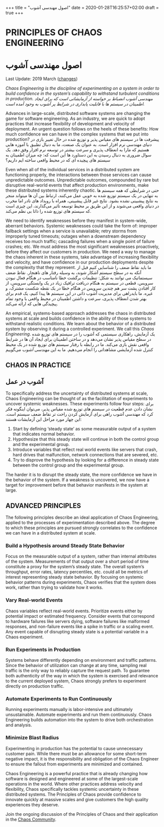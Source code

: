 +++
title = "اصول مهندسی آشوب"
date = 2020-01-28T16:25:57+02:00
draft = true
+++

# PRINCIPLES OF CHAOS ENGINEERING
# اصول مهندسی آشوب
Last Update: 2019 March ([changes](https://github.com/chaos-eng/chaos-eng.github.io/pull/23/files))

*Chaos Engineering is the discipline of experimenting on a system in order to build confidence in the system’s capability to withstand turbulent conditions in production.*
*مهندسی آشوب انضباط بر خواسته از آزمایشاتی است که برای ایجاد اطمینان در سیستم ها با قابلیت پایداری در شرایط پر آشوب به وجود آمده است.*

Advances in large-scale, distributed software systems are changing the game for software engineering.  As an industry, we are quick to adopt practices that increase flexibility of development and velocity of deployment.  An urgent question follows on the heels of these benefits: How much confidence we can have in the complex systems that we put into production?
پیشرفت ها در سیستم های مقیاس پذیر و توزیع شده در حال تغییر بازی در دنیای مهندسی نرم افزار است. به عنوان یک صنعت، ما به دنبال تطبیق با آموزه هایی هستیم که مارا به انعطاف پذیری و سرعت بیشتر در توسعه نرم افزار وفق دهد. یک سوال ضروری به دنبال رسیدن به این دستاورد ها این است که: چه میزان اطمینان به سیستم های پیچیده ای که در محیط واقعی ساخته ایم داریم؟

Even when all of the individual services in a distributed system are functioning properly, the interactions between those services can cause unpredictable outcomes.  Unpredictable outcomes, compounded by rare but disruptive real-world events that affect production environments, make these distributed systems inherently chaotic.
حتی در شرایطی که همه سیستم ها به تنهایی در یک سیستم توزیع شده به خوبی عمل می‌کنند، ارتباط بین آن ها میتواند منجر به نتایج پیشبینی نشده بشود. نتایج غیر قابل پیشبینی، همراه با رویداد های نادر اما مخرب در دنیای واقعی می‌شوند و از این طریق بر محیط توسعه تاثیر می‌گذارند، این چیزی است که سیستم های توزیع شده را ذاتا بی نظم می‌کند.

We need to identify weaknesses before they manifest in system-wide, aberrant behaviors.  Systemic weaknesses could take the form of: improper fallback settings when a service is unavailable; retry storms from improperly tuned timeouts; outages when a downstream dependency receives too much traffic; cascading failures when a single point of failure crashes; etc.  We must address the most significant weaknesses proactively, before they affect our customers in production.  We need a way to manage the chaos inherent in these systems, take advantage of increasing flexibility and velocity, and have confidence in our production deployments despite the complexity that they represent.
ما باید نقاط ضعف را شناسایی کنیم قبل از آنکه به در سطح سیستم آشکار شوند، به وسیله رفتار های ناهنجار. نقاط ضعف سیستماتیک می توانند به شکل: تنظیمات برگشت خطا نامناسب در هنگام فعال نبودن سرویس، قطعی در سیستم به هنگام دریافت ترافیک زیاد در یک وابستگی سرویس، از کار افتادن پشت سر هم چندین سرویس در هنگام خطا در یک نقطه شکست مشترک، و غیره. ما بایدراهی برای مدیریت آشوب ذاتی در این سیستم ها پیدا کنیم، یک قدم برای بهتر شدن انعطاف پذیری، سرعت و داشتن اطمینان در محیط واقعی با وجود تمام پیچیدگی هایی که ارائه می‌کند.

An empirical, systems-based approach addresses the chaos in distributed systems at scale and builds confidence in the ability of those systems to withstand realistic conditions.  We learn about the behavior of a distributed system by observing it during a controlled experiment.  We call this *Chaos Engineering*.
یک آزمایش، راهکاری سیستمی که آشوب را در سیستم های توزیع شده در سطح مقیاس پذیر نشان می‌دهد و در ساختن اطمینان برای ایجاد آن ها در شرایط واقعی نقش بازی می‌کند. ما در رابطه با رفتار سیستم های توزیع شده در یک محیط کنترل شده آزمایشی مشاهداتی را انجام می‌دهیم. ما به این *مهندسی آشوب* می‌گوییم

## CHAOS IN PRACTICE
## آشوب در عمل

To specifically address the uncertainty of distributed systems at scale, Chaos Engineering can be thought of as the facilitation of experiments to uncover systemic weaknesses.  These experiments follow four steps:
برای نشان دادن عدم قطعیت در سیستم های توزیع شده مقیاس پذیر، می‌توان اینگونه فکر کرد که مهندسی آشوب راهی برای آزمایش کردن راحت تر نقاط ضعف سیستم است. این چهار مورد مراحل این آزمایشات هستند:

1. Start by defining ‘steady state’ as some measurable output of a system that indicates normal behavior.
2. Hypothesize that this steady state will continue in both the control group and the experimental group.
3. Introduce variables that reflect real world events like servers that crash, hard drives that malfunction, network connections that are severed, etc.
4. Try to disprove the hypothesis by looking for a difference in steady state between the control group and the experimental group.

The harder it is to disrupt the steady state, the more confidence we have in the behavior of the system.  If a weakness is uncovered, we now have a target for improvement before that behavior manifests in the system at large.

## ADVANCED PRINCIPLES

The following principles describe an ideal application of Chaos Engineering, applied to the processes of experimentation described above.  The degree to which these principles are pursued strongly correlates to the confidence we can have in a distributed system at scale.

### Build a Hypothesis around Steady State Behavior

Focus on the measurable output of a system, rather than internal attributes of the system.  Measurements of that output over a short period of time constitute a proxy for the system’s steady state.  The overall system’s throughput, error rates, latency percentiles, etc. could all be metrics of interest representing steady state behavior.  By focusing on systemic behavior patterns during experiments, Chaos verifies that the system does work, rather than trying to validate how it works.

### Vary Real-world Events

Chaos variables reflect real-world events.  Prioritize events either by potential impact or estimated frequency.  Consider events that correspond to hardware failures like servers dying, software failures like malformed responses, and non-failure events like a spike in traffic or a scaling event.  Any event capable of disrupting steady state is a potential variable in a Chaos experiment.

### Run Experiments in Production

Systems behave differently depending on environment and traffic patterns.  Since the behavior of utilization can change at any time, sampling real traffic is the only way to reliably capture the request path.  To guarantee both authenticity of the way in which the system is exercised and relevance to the current deployed system, Chaos strongly prefers to experiment directly on production traffic.

### Automate Experiments to Run Continuously

Running experiments manually is labor-intensive and ultimately unsustainable.  Automate experiments and run them continuously.  Chaos Engineering builds automation into the system to drive both orchestration and analysis.

### Minimize Blast Radius

Experimenting in production has the potential to cause unnecessary customer pain. While there must be an allowance for some short-term negative impact, it is the responsibility and obligation of the Chaos Engineer to ensure the fallout from experiments are minimized and contained.

Chaos Engineering is a powerful practice that is already changing how software is designed and engineered at some of the largest-scale operations in the world.  Where other practices address velocity and flexibility, Chaos specifically tackles systemic uncertainty in these distributed systems.  The Principles of Chaos provide confidence to innovate quickly at massive scales and give customers the high quality experiences they deserve.

Join the ongoing discussion of the Principles of Chaos and their application in the [Chaos Community](https://groups.google.com/forum/#!forum/chaos-community).
